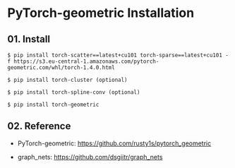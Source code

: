 # PyTorch-geometric Installation


## 01. Install

```
$ pip install torch-scatter==latest+cu101 torch-sparse==latest+cu101 -f https://s3.eu-central-1.amazonaws.com/pytorch-geometric.com/whl/torch-1.4.0.html

$ pip install torch-cluster (optional)

$ pip install torch-spline-conv (optional)

$ pip install torch-geometric
```

## 02. Reference

- PyTorch-geometric: https://github.com/rusty1s/pytorch_geometric

- graph_nets: https://github.com/dsgiitr/graph_nets